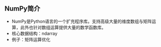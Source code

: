## NumPy简介
- NumPy是Python语言的一个扩充程序库。支持高级大量的维度数组与矩阵运算，此外也针对数组运算提供大量的数学函数库。
- 核心数据结构：ndarray
- 例子：矩阵运算优化
